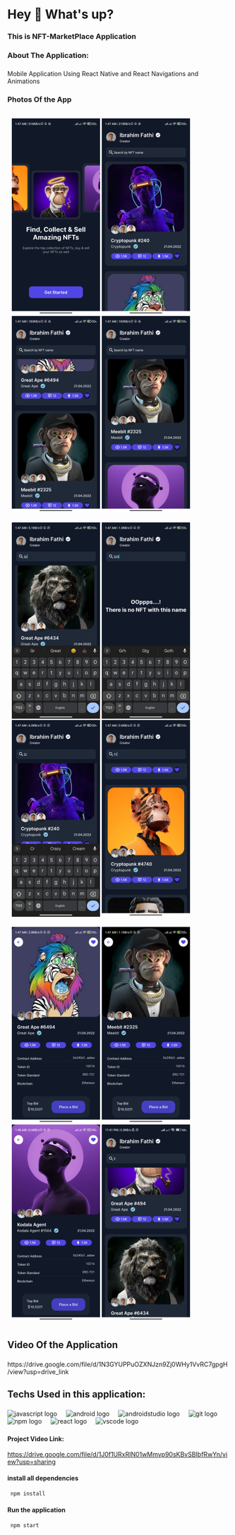 <h1 align="left">Hey 👋 What's up?</h1>

###

<h3 align="left">This is NFT-MarketPlace Application</h3>

###

<h3 align="left">About The Application:</h3>

###

<p align="left">Mobile Application Using React Native and React Navigations and Animations </p>

###

<h3 align="left">Photos Of the App</h3>

###

<div align="left" style="display: flex; flex-wrap: wrap; justify-content: center;">
  <div style="margin: 10px;">
    <img src="./Photos/1.jpg" alt="Image 1" width="200">
    <img src="./Photos/2.jpg" alt="Image 2" width="200">
    <img src="./Photos/3.jpg" alt="Image 3" width="200">
    <img src="./Photos/4.jpg" alt="Image 3" width="200">
  </div>
  <div style="margin: 10px;">
    <img src="./Photos/5.jpg" alt="Image 1" width="200">
    <img src="./Photos/6.jpg" alt="Image 2" width="200">
    <img src="./Photos/7.jpg" alt="Image 3" width="200">
    <img src="./Photos/8.jpg" alt="Image 3" width="200">
  </div>
  <div style="margin: 10px;">
    <img src="./Photos/9.jpg" alt="Image 1" width="200">
    <img src="./Photos/10.jpg" alt="Image 2" width="200">
    <img src="./Photos/11.jpg" alt="Image 3" width="200">
    <img src="./Photos/12.jpg" alt="Image 3" width="200">
  </div>
</div>

###

<h2 align="left">Video Of the Application</h2>

###

<p align="left">https://drive.google.com/file/d/1N3GYUPPuOZXNJzn9Zj0WHy1VvRC7gpgH/view?usp=drive_link</p>

###

###

<h2 align="left">Techs Used in this application:</h2>

###

<div align="left">
  <img src="https://cdn.jsdelivr.net/gh/devicons/devicon/icons/javascript/javascript-original.svg" height="40" alt="javascript logo"  />
  <img width="12" />
  <img src="https://cdn.jsdelivr.net/gh/devicons/devicon/icons/android/android-original.svg" height="40" alt="android logo"  />
  <img width="12" />
  <img src="https://cdn.jsdelivr.net/gh/devicons/devicon/icons/androidstudio/androidstudio-original.svg" height="40" alt="androidstudio logo"  />
  <img width="12" />
  <img src="https://cdn.jsdelivr.net/gh/devicons/devicon/icons/git/git-original.svg" height="40" alt="git logo"  />
  <img width="12" />
  <img src="https://cdn.jsdelivr.net/gh/devicons/devicon/icons/npm/npm-original-wordmark.svg" height="40" alt="npm logo"  />
  <img width="12" />
  <img src="https://cdn.jsdelivr.net/gh/devicons/devicon/icons/react/react-original.svg" height="40" alt="react logo"  />
  <img width="12" />
  <img src="https://cdn.jsdelivr.net/gh/devicons/devicon/icons/vscode/vscode-original.svg" height="40" alt="vscode logo"  />
</div>

###

#### Project Video Link:

https://drive.google.com/file/d/1J0f1URxRIN01wMmvp90sKBvSBIbfRwYn/view?usp=sharing

#### install all dependencies

```js
 npm install
```

#### Run the application

```js
 npm start
```
